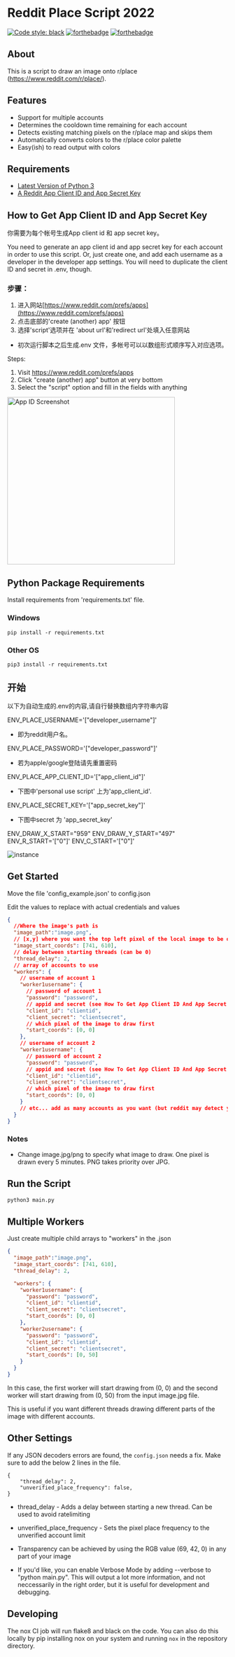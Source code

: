 # Reddit Place Script 2022

[![Code style: black](https://img.shields.io/badge/code%20style-black-000000.svg)](https://github.com/psf/black)
[![forthebadge](https://forthebadge.com/images/badges/made-with-python.svg)](https://forthebadge.com)
[![forthebadge](https://forthebadge.com/images/badges/60-percent-of-the-time-works-every-time.svg)](https://forthebadge.com)

## About

This is a script to draw an image onto r/place (<https://www.reddit.com/r/place/>).

## Features

- Support for multiple accounts
- Determines the cooldown time remaining for each account
- Detects existing matching pixels on the r/place map and skips them
- Automatically converts colors to the r/place color palette
- Easy(ish) to read output with colors

## Requirements

- [Latest Version of Python 3](https://www.python.org/downloads/)
- [A Reddit App Client ID and App Secret Key](https://www.reddit.com/prefs/apps)

## How to Get App Client ID and App Secret Key

你需要为每个帐号生成App client id 和 app secret key。

You need to generate an app client id and app secret key for each account in order to use this script. Or, just create one, and add each username as a developer in the developer app settings. You will need to duplicate the client ID and secret in .env, though.

### 步骤：
1. 进入网站[https://www.reddit.com/prefs/apps](https://www.reddit.com/prefs/apps)
2. 点击底部的'create (another) app' 按钮
3. 选择'script'选项并在 'about url'和'redirect url'处填入任意网站

+ 初次运行脚本之后生成.env 文件，多帐号可以以数组形式顺序写入对应选项。

Steps:

1. Visit <https://www.reddit.com/prefs/apps>
2. Click "create (another) app" button at very bottom
3. Select the "script" option and fill in the fields with anything

<img width="383" alt="App ID Screenshot" src="https://user-images.githubusercontent.com/19873803/161398668-0705f122-51d3-4785-8bd9-d6700b586634.png">

## Python Package Requirements

Install requirements from 'requirements.txt' file.

### Windows

```shell
pip install -r requirements.txt
```

### Other OS

```shell
pip3 install -r requirements.txt
```


## 开始

以下为自动生成的.env的内容,请自行替换数组内字符串内容

ENV_PLACE_USERNAME='["developer_username"]'
+ 即为reddit用户名。

ENV_PLACE_PASSWORD='["developer_password"]'
+ 若为apple/google登陆请先重置密码

ENV_PLACE_APP_CLIENT_ID='["app_client_id"]'
+ 下图中'personal use script' 上为'app_client_id'.

ENV_PLACE_SECRET_KEY='["app_secret_key"]'
+ 下图中secret 为 'app_secret_key'

ENV_DRAW_X_START="959"
ENV_DRAW_Y_START="497"
ENV_R_START='["0"]'
ENV_C_START='["0"]'


![instance](https://github.com/Dabrit/ASoul-place-script-2022/blob/main/image_2022-04-02_21-22-36.png)

## Get Started

Move the file 'config_example.json' to config.json

Edit the values to replace with actual credentials and values

```json
{
  //Where the image's path is
  "image_path":"image.png",
  // [x,y] where you want the top left pixel of the local image to be drawn on canvas
  "image_start_coords": [741, 610],
  // delay between starting threads (can be 0)
  "thread_delay": 2,
  // array of accounts to use
  "workers": {
    // username of account 1
    "worker1username": {
      // password of account 1
      "password": "password",
      // appid and secret (see How To Get App Client ID And App Secret Key)
      "client_id": "clientid",
      "client_secret": "clientsecret",
      // which pixel of the image to draw first
      "start_coords": [0, 0]
    },
    // username of account 2
    "worker1username": {
      // password of account 2
      "password": "password",
      // appid and secret (see How To Get App Client ID And App Secret Key)
      "client_id": "clientid",
      "client_secret": "clientsecret",
      // which pixel of the image to draw first
      "start_coords": [0, 0]
    }
    // etc... add as many accounts as you want (but reddit may detect you the more you add)
  }
}
```

### Notes

- Change image.jpg/png to specify what image to draw. One pixel is drawn every 5 minutes. PNG takes priority over JPG.

## Run the Script

```python
python3 main.py
```

## Multiple Workers

Just create multiple child arrays to "workers" in the .json

```json
{
  "image_path":"image.png",
  "image_start_coords": [741, 610],
  "thread_delay": 2,

  "workers": {
    "worker1username": {
      "password": "password",
      "client_id": "clientid",
      "client_secret": "clientsecret",
      "start_coords": [0, 0]
    },
    "worker2username": {
      "password": "password",
      "client_id": "clientid",
      "client_secret": "clientsecret",
      "start_coords": [0, 50]
    }
  }
}
```

In this case, the first worker will start drawing from (0, 0) and the second worker will start drawing from (0, 50) from the input image.jpg file.

This is useful if you want different threads drawing different parts of the image with different accounts.

## Other Settings

If any JSON decoders errors are found, the `config.json` needs a fix. Make sure to add the below 2 lines in the file.

```text
{
    "thread_delay": 2,
    "unverified_place_frequency": false,
}
```

- thread_delay - Adds a delay between starting a new thread. Can be used to avoid ratelimiting
- unverified_place_frequency - Sets the pixel place frequency to the unverified account limit

- Transparency can be achieved by using the RGB value (69, 42, 0) in any part of your image
- If you'd like, you can enable Verbose Mode by adding --verbose to "python main.py". This will output a lot more information, and not neccessarily in the right order, but it is useful for development and debugging.

## Developing

The nox CI job will run flake8 and black on the code. You can also do this locally by pip installing nox on your system and running `nox` in the repository directory.
